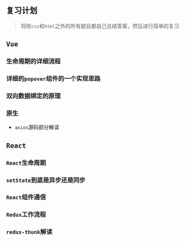 ## 复习计划
> 将除`css`和`html`之外的所有题目都自己总结答案，然后进行简单的复习

## `Vue`
### 生命周期的详细流程

### 详细的`popover`组件的一个实现思路
### 双向数据绑定的原理

### 原生
* `axios`源码部分解读

## `React`

### `React`生命周期

### `setState`到底是异步还是同步

### `React`组件通信

### `Redux`工作流程

### `redux-thunk`解读